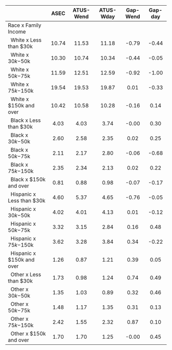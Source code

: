 
|                      |         ASEC |    ATUS-Wend |    ATUS-Wday |     Gap-Wend |      Gap-day |
| -------------------- | :----------: | :----------: | :----------: | :----------: | :----------: |
| Race x Family Income |              |              |              |              |              |
| &nbsp;&nbsp;White x Less than $30k |        10.74 |        11.53 |        11.18 |        -0.79 |        -0.44 |
| &nbsp;&nbsp;White x $30k-$50k |        10.30 |        10.74 |        10.34 |        -0.44 |        -0.05 |
| &nbsp;&nbsp;White x $50k-$75k |        11.59 |        12.51 |        12.59 |        -0.92 |        -1.00 |
| &nbsp;&nbsp;White x $75k-$150k |        19.54 |        19.53 |        19.87 |         0.01 |        -0.33 |
| &nbsp;&nbsp;White x $150k and over |        10.42 |        10.58 |        10.28 |        -0.16 |         0.14 |
| &nbsp;&nbsp;Black x Less than $30k |         4.03 |         4.03 |         3.74 |        -0.00 |         0.30 |
| &nbsp;&nbsp;Black x $30k-$50k |         2.60 |         2.58 |         2.35 |         0.02 |         0.25 |
| &nbsp;&nbsp;Black x $50k-$75k |         2.11 |         2.17 |         2.80 |        -0.06 |        -0.68 |
| &nbsp;&nbsp;Black x $75k-$150k |         2.35 |         2.34 |         2.13 |         0.02 |         0.22 |
| &nbsp;&nbsp;Black x $150k and over |         0.81 |         0.88 |         0.98 |        -0.07 |        -0.17 |
| &nbsp;&nbsp;Hispanic x Less than $30k |         4.60 |         5.37 |         4.65 |        -0.76 |        -0.05 |
| &nbsp;&nbsp;Hispanic x $30k-$50k |         4.02 |         4.01 |         4.13 |         0.01 |        -0.12 |
| &nbsp;&nbsp;Hispanic x $50k-$75k |         3.32 |         3.15 |         2.84 |         0.16 |         0.48 |
| &nbsp;&nbsp;Hispanic x $75k-$150k |         3.62 |         3.28 |         3.84 |         0.34 |        -0.22 |
| &nbsp;&nbsp;Hispanic x $150k and over |         1.26 |         0.87 |         1.21 |         0.39 |         0.05 |
| &nbsp;&nbsp;Other x Less than $30k |         1.73 |         0.98 |         1.24 |         0.74 |         0.49 |
| &nbsp;&nbsp;Other x $30k-$50k |         1.35 |         1.03 |         0.89 |         0.32 |         0.46 |
| &nbsp;&nbsp;Other x $50k-$75k |         1.48 |         1.17 |         1.35 |         0.31 |         0.13 |
| &nbsp;&nbsp;Other x $75k-$150k |         2.42 |         1.55 |         2.32 |         0.87 |         0.10 |
| &nbsp;&nbsp;Other x $150k and over |         1.70 |         1.70 |         1.25 |        -0.00 |         0.45 |

